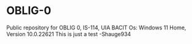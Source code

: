 # OBLIG-0
Public repository for OBLIG 0, IS-114, UIA BACIT
Os: Windows 11 Home, Version 10.0.22621
This is just a test
-Shauge934
